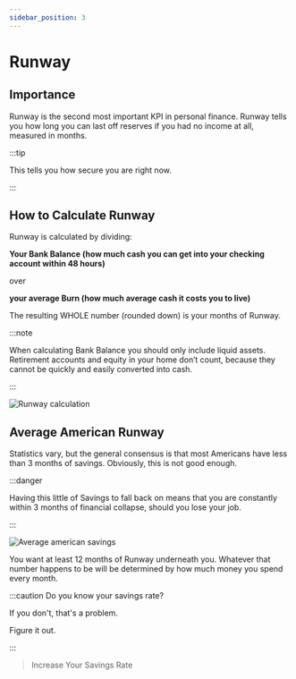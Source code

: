 ```yaml
---
sidebar_position: 3
---
```


# Runway

## Importance

Runway is the second most important KPI in personal finance. Runway tells you how long you can last off reserves if you had no income at all, measured in months.

:::tip 

This tells you how secure you are right now.

:::

## How to Calculate Runway

Runway is calculated by dividing:

**Your Bank Balance (how much cash you can get into your checking account within 48 hours)**

over

**your average Burn (how much average cash it costs you to live)**

The resulting WHOLE number (rounded down) is your months of Runway.

:::note

When calculating Bank Balance you should only include liquid assets. Retirement accounts and equity in your home don’t count, because they cannot be quickly and easily converted into cash.

:::

![Runway calculation](/img/runway-calculation.svg)

## Average American Runway

Statistics vary, but the general consensus is that most Americans have less than 3 months of savings. Obviously, this is not good enough.

:::danger

Having this little of Savings to fall back on means that you are constantly within 3 months of financial collapse, should you lose your job.

:::

![Average american savings](/img/runway-avg.svg)

You want at least 12 months of Runway underneath you. Whatever that number happens to be will be determined by how much money you spend every month.

:::caution Do you know your savings rate?

If you don't, that's a problem.

Figure it out.

:::

>Increase Your Savings Rate